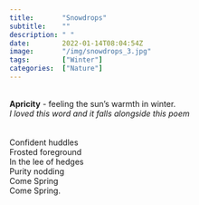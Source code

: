 ```yaml
---
title:       "Snowdrops"
subtitle:    ""
description: " "
date:        2022-01-14T08:04:54Z
image:       "/img/snowdrops_3.jpg"
tags:        ["Winter"]
categories:  ["Nature"]
---
```

<br>**Apricity** - feeling the sun’s warmth in winter.
<br>*I loved this word and it falls alongside this poem*
<br>
<br>
<br>Confident huddles
<br>Frosted foreground
<br>In the lee of hedges
<br>Purity nodding
<br>Come Spring
<br>Come Spring.